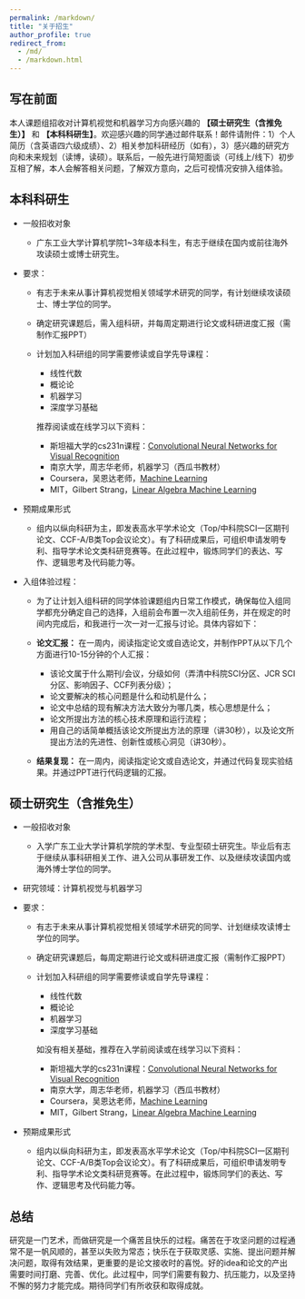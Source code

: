 ```yaml
---
permalink: /markdown/
title: "关于招生"
author_profile: true
redirect_from: 
  - /md/
  - /markdown.html
---
```


## 写在前面

本人课题组招收对计算机视觉和机器学习方向感兴趣的 **【硕士研究生（含推免生）】** 和 **【本科科研生】**。欢迎感兴趣的同学通过邮件联系！邮件请附件：1）个人简历（含英语四六级成绩）、2）相关参加科研经历（如有），3）感兴趣的研究方向和未来规划（读博，读硕）。联系后，一般先进行简短面谈（可线上/线下）初步互相了解，本人会解答相关问题，了解双方意向，之后可视情况安排入组体验。


## 本科科研生
- 一般招收对象
  - 广东工业大学计算机学院1~3年级本科生，有志于继续在国内或前往海外攻读硕士或博士研究生。
- 要求：
  - 有志于未来从事计算机视觉相关领域学术研究的同学，有计划继续攻读硕士、博士学位的同学。
  - 确定研究课题后，需入组科研，并每周定期进行论文或科研进度汇报（需制作汇报PPT）
  - 计划加入科研组的同学需要修读或自学先导课程：
    * 线性代数
    * 概论论
    * 机器学习
    * 深度学习基础

    推荐阅读或在线学习以下资料：
    * 斯坦福大学的cs231n课程：[Convolutional Neural Networks for Visual Recognition](https://cs231n.github.io) 
    * 南京大学，周志华老师，机器学习（西瓜书教材）
    * Coursera，吴恩达老师，[Machine Learning](https://www.bilibili.com/video/BV1Bq421A74G/?spm_id_from=333.337.search-card.all.click&vd_source=98ca7c7fad502df1203709e0fa1b2a31)
    * MIT，Gilbert Strang，[Linear Algebra Machine Learning](https://www.bilibili.com/video/BV1a7411M7wH/?spm_id_from=333.337.search-card.all.click&vd_source=98ca7c7fad502df1203709e0fa1b2a31)

- 预期成果形式
  * 组内以纵向科研为主，即发表高水平学术论文（Top/中科院SCI一区期刊论文、CCF-A/B类Top会议论文）。有了科研成果后，可组织申请发明专利、指导学术论文类科研竞赛等。在此过程中，锻炼同学们的表达、写作、逻辑思考及代码能力等。

- 入组体验过程：
  - 为了让计划入组科研的同学体验课题组内日常工作模式，确保每位入组同学都充分确定自己的选择，入组前会布置一次入组前任务，并在规定的时间内完成后，和我进行一次一对一汇报与讨论。具体内容如下：
  - **论文汇报：** 在一周内，阅读指定论文或自选论文，并制作PPT从以下几个方面进行10-15分钟的个人汇报：
    * 该论文属于什么期刊/会议，分级如何（弄清中科院SCI分区、JCR SCI分区、影响因子、CCF列表分级）；
    * 论文要解决的核心问题是什么和动机是什么；
    * 论文中总结的现有解决方法大致分为哪几类，核心思想是什么；
    * 论文所提出方法的核心技术原理和运行流程；
    * 用自己的话简单概括该论文所提出方法的原理（讲30秒），以及论文所提出方法的先进性、创新性或核心洞见（讲30秒）。

  - **结果复现：** 在一周内，阅读指定论文或自选论文，并通过代码复现实验结果。并通过PPT进行代码逻辑的汇报。


## 硕士研究生（含推免生）
- 一般招收对象
  - 入学广东工业大学计算机学院的学术型、专业型硕士研究生。毕业后有志于继续从事科研相关工作、进入公司从事研发工作、以及继续攻读国内或海外博士学位的同学。
- 研究领域：计算机视觉与机器学习
- 要求：
  - 有志于未来从事计算机视觉相关领域学术研究的同学、计划继续攻读博士学位的同学。
  - 确定研究课题后，每周定期进行论文或科研进度汇报（需制作汇报PPT）
  - 计划加入科研组的同学需要修读或自学先导课程：
    * 线性代数
    * 概论论
    * 机器学习
    * 深度学习基础

    如没有相关基础，推荐在入学前阅读或在线学习以下资料：
    * 斯坦福大学的cs231n课程：[Convolutional Neural Networks for Visual Recognition](https://cs231n.github.io) 
    * 南京大学，周志华老师，机器学习（西瓜书教材）
    * Coursera，吴恩达老师，[Machine Learning](https://www.bilibili.com/video/BV1Bq421A74G/?spm_id_from=333.337.search-card.all.click&vd_source=98ca7c7fad502df1203709e0fa1b2a31)
    * MIT，Gilbert Strang，[Linear Algebra Machine Learning](https://www.bilibili.com/video/BV1a7411M7wH/?spm_id_from=333.337.search-card.all.click&vd_source=98ca7c7fad502df1203709e0fa1b2a31)

- 预期成果形式
  * 组内以纵向科研为主，即发表高水平学术论文（Top/中科院SCI一区期刊论文、CCF-A/B类Top会议论文）。有了科研成果后，可组织申请发明专利、指导学术论文类科研竞赛等。在此过程中，锻炼同学们的表达、写作、逻辑思考及代码能力等。


## 总结
研究是一门艺术，而做研究是一个痛苦且快乐的过程。痛苦在于攻坚问题的过程通常不是一帆风顺的，甚至以失败为常态；快乐在于获取灵感、实施、提出问题并解决问题，取得有效结果，更重要的是论文接收时的喜悦。好的idea和论文的产出需要时间打磨、完善、优化。此过程中，同学们需要有毅力、抗压能力，以及坚持不懈的努力才能完成。期待同学们有所收获和取得成就。